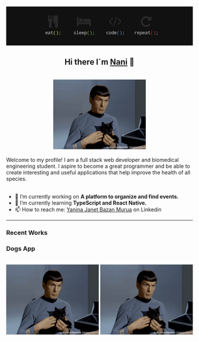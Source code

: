 ![Banner](./images/banner.jpg)

<h2 align="center"> Hi there I´m <a href="https://nanibm.github.io/NaniBMPortfolio/" target="_blank">Nani</a> 👋</h2>

<div align="center"><br /><img src="./images/Spock.gif" width="250"/><br /></div>
<br />
Welcome to my profile! I am a full stack web developer and biomedical engineering student. I aspire to become a great programmer and be able to create interesting and useful applications that help improve the health of all species.
<br />
<br />



- 🔭 I’m currently working on  **A platform to organize and find events.**
- 🌱 I’m currently learning **TypeScript and React Native.**
- 📫 How to reach me: <a href="https://www.linkedin.com/in/yaninabazanmurua/" target="_blank">Yanina Janet Bazan Murua</a> on Linkedin

<hr />

### Recent Works
<h3>Dogs App </h3>
<div align="center"><br /><img src="./images/Spock.gif" width="250"/> <img src="./images/Spock.gif" width="250"/><br /></div>

<!--
**NaniBM/NaniBM** is a ✨ _special_ ✨ repository because its `README.md` (this file) appears on your GitHub profile.

Here are some ideas to get you started:

- 🔭 I’m currently working on ...
- 🌱 I’m currently learning ...
- 👯 I’m looking to collaborate on ...
- 🤔 I’m looking for help with ...
- 💬 Ask me about ...
- 📫 How to reach me: ...
- 😄 Pronouns: ...
- ⚡ Fun fact: ...
-->
